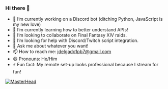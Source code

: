 ### Hi there 👋

- 🔭 I’m currently working on a Discord bot (ditching Python, JavaScript is my new love)
- 🌱 I’m currently learning how to better understand APIs!
- 👯 I’m looking to collaborate on Final Fantasy XIV raids.
- 🤔 I’m looking for help with Discord/Twitch script integration.
- 💬 Ask me about whatever you want!
- 📫 How to reach me: jdelgado1pb7@gmail.com
- 😄 Pronouns: He/Him
- ⚡ Fun fact: My remote set-up looks professional because I stream for fun!

[![MasterHead](https://i.imgur.com/0IfowsF.png)](https://github.com/Labraderp)
